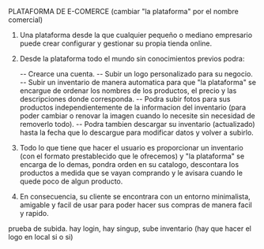  PLATAFORMA DE E-COMERCE (cambiar "la plataforma" por el nombre comercial)

 1) Una plataforma desde la que cualquier pequeño o mediano empresario puede crear configurar y gestionar su propia tienda online.

 2) Desde la plataforma todo el mundo sin conocimientos previos podra:
   
    -- Crearce una cuenta.
    -- Subir un logo personalizado para su negocio.
    -- Subir un inventario de manera automatica para que "la plataforma" se encargue de ordenar los nombres de los productos, el precio y las descripciones donde corresponda.
    -- Podra subir fotos para sus productos independientemente de la informacion del inventario (para poder cambiar o renovar la imagen cuando lo necesite sin necesidad de removerlo todo).
    -- Podra tambien descargar su inventario (actualizado) hasta la fecha que lo descargue para modificar datos y volver a subirlo.

3) Todo lo que tiene que hacer el usuario es proporcionar un inventario (con el formato prestablecido que le ofrecemos) y "la plataforma" se encarga de lo demas, pondra orden en su catalogo, descontara los   
   productos a medida que se vayan comprando y le avisara cuando le quede poco de algun producto.

4) En consecuencia, su cliente se encontrara con un entorno minimalista, amigable y facil de usar para poder hacer sus compras de manera facil y rapido.


prueba de subida. hay login, hay singup, sube inventario (hay que hacer el logo en local si o si)

